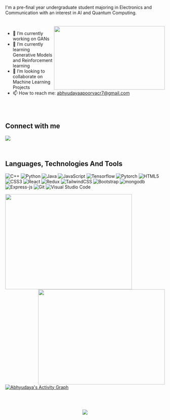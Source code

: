 

I'm a pre-final year undergraduate student majoring in Electronics and Communication with an interest in AI and Quantum Computing.
<br>
<br>
<br>
<img align="right" src="https://user-images.githubusercontent.com/63904110/165995286-a8978ae2-4470-4925-af7a-c4cd987f8dd2.gif" height="200px" width="350px">



<!-- https://cdn.dribbble.com/users/5677098/screenshots/15028899/Frustrating-Animation.gif
https://cdn.dribbble.com/users/2646423/screenshots/5507196/computer.gif -->
- 🔭 I’m currently working on GANs <br>
- 🌱 I’m currently learning Generative Models and Reinforcement learning <br>
- 👯 I’m looking to collaborate on Machine Learning Projects <br>
- 📫 How to reach me: abhyudayaapoorvacr7@gmail.com <br>

<br><br>
## Connect with me
<p>
  <a href="https://www.linkedin.com/in/abhyudaya-apoorva-8ab0b2193/"><img src="https://img.shields.io/badge/LinkedIn-0077B5?style=for-the-badge&logo=linkedin&logoColor=white"></a>
<!--   <a href="https://leetcode.com/sukhseerat/"><img src="https://img.shields.io/badge/-LeetCode-FFA116?style=for-the-badge&logo=LeetCode&logoColor=black"></a> -->
  <!-- <a href="https://twitter.com/see_d_rat"><img src="https://img.shields.io/badge/Twitter-1DA1F2?style=for-the-badge&logo=twitter&logoColor=white"></a> -->
</p>
<br>

## Languages, Technologies And Tools
![C++](https://img.shields.io/badge/c++-%2300599C.svg?style=for-the-badge&logo=c%2B%2B&logoColor=white)
![Python](https://img.shields.io/badge/python-3670A0?style=for-the-badge&logo=python&logoColor=ffdd54)
![Java](https://img.shields.io/badge/java-%23323330.svg?style=for-the-badge&logo=java&logoColor=%23F7DF1E)
![JavaScript](https://img.shields.io/badge/javascript-%23323330.svg?style=for-the-badge&logo=javascript&logoColor=%23F7DF1E)
![Tensorflow](https://img.shields.io/badge/tensorflow-%23323330.svg?style=for-the-badge&logo=tensorflow&logoColor=%23F7DF1E)
![Pytorch](https://img.shields.io/badge/pytorch-%23323330.svg?style=for-the-badge&logo=pytorch&logoColor=%23F7DF1E)
![HTML5](https://img.shields.io/badge/html5-%23E34F26.svg?style=for-the-badge&logo=html5&logoColor=white)
![CSS3](https://img.shields.io/badge/css3-%231572B6.svg?style=for-the-badge&logo=css3&logoColor=white)
![React](https://img.shields.io/badge/react-%2320232a.svg?style=for-the-badge&logo=react&logoColor=%2361DAFB)
![Redux](https://img.shields.io/badge/redux-%23593d88.svg?style=for-the-badge&logo=redux&logoColor=white)
![TailwindCSS](https://img.shields.io/badge/tailwindcss-%2338B2AC.svg?style=for-the-badge&logo=tailwind-css&logoColor=white)
![Bootstrap](https://img.shields.io/badge/bootstrap-%23563D7C.svg?style=for-the-badge&logo=bootstrap&logoColor=white)
![mongodb](https://img.shields.io/badge/mongodb-%23323330.svg?style=for-the-badge&logo=mongodb&logoColor=%23F7DF1E)
![Express-js](https://img.shields.io/badge/express-%23323330.svg?style=for-the-badge&logo=express&logoColor=%23F7DF1E)
![Git](https://img.shields.io/badge/git-%23F05033.svg?style=for-the-badge&logo=git&logoColor=white)
![Visual Studio Code](https://img.shields.io/badge/Visual%20Studio%20Code-0078d7.svg?style=for-the-badge&logo=visual-studio-code&logoColor=white)


<p align="left">
<a href="https://github.com/aapoorv-tf/github-readme-stats"><img height="300px" width="400px" src="https://github-readme-stats.vercel.app/api?username=aapoorv-tf&theme=midnight-purple&count_private=true&show_icons=true&hide_border=true"></a>
<a href="https://git.io/streak-stats"><img align="right" height="300px" width="400px" src="http://github-readme-streak-stats.herokuapp.com?user=aapoorv-tf&theme=midnight-purple&hide_border=true&fire=F98404&ring=F98404"></a>
</p>
<a href="https://github.com/aapoorv-tf/github-readme-activity-graph"><img alt="Abhyudaya's Activity Graph" src="https://activity-graph.herokuapp.com/graph?username=aapoorv-tf&bg_color=000000&color=AE81CE&line=9644F4&point=FFFFFF&hide_border=true" /></a>

<br><br>
<p align="center">
  <img src="https://komarev.com/ghpvc/?username=aapoorv-tf">
</p>
